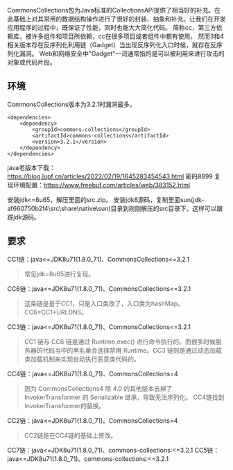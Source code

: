
CommonsCollections包为Java标准的CollectionsAPi提供了相当好的补充。在此基础上对其常用的数据结构操作进行了很好的封装、抽象和补充。让我们在开发应用程序的过程中，既保证了性能，同时也能大大简化代码。
简称cc，第三方依赖库，被许多组件和项目所依赖，cc在很多项目或者组件中都有使用，
然而3和4相关版本存在反序列化利用链（Gadget）当出现反序列化入口时候，就存在反序列化漏洞。
Web和网络安全中"Gadget"一词通常指的是可以被利用来进行攻击的对象或代码片段。

## **环境**
CommonsCollections版本为3.2.1时漏洞最多。
```
<dependencies>
    <dependency>
        <groupId>commons-collections</groupId>
        <artifactId>commons-collections</artifactId>
        <version>3.2.1</version>
    </dependency>
</dependencies>
```
java老版本下载：<https://blog.lupf.cn/articles/2022/02/19/1645283454543.html> 密码8899
复现环境配置：<https://www.freebuf.com/articles/web/383152.html>

安装jdk<=8u65，解压里面的src.zip。
安装jdk8源码，复制里面sun(jdk-af660750b2f4\src\share\native\sun)目录到刚刚解压的src目录下，这样可以跟踪jdk源码。


## **要求**
CC1链：java<=JDK8u71(1.8.0_71)、CommonsCollections<=3.2.1
>常见jdk=8u65进行复现。

CC6链：java<=JDK8u71(1.8.0_71)、CommonsCollections<=3.2.1
>这条链是基于CC1，只是入口类改了，入口类为hashMap。CC6=CC1+URLDNS。


CC3链：java<=JDK8u71(1.8.0_71)、CommonsCollections<=3.2.1
>CC1 链与 CC6 链是通过 Runtime.exec() 进行命令执行的。而很多时候服务器的代码当中的黑名单会选择禁用 Runtime。​
CC3 链则是通过动态加载类加载机制来实现自动执行恶意类代码的。

CC4链：java<=JDK8u71(1.8.0_71)、CommonsCollections=4
>因为 CommonsCollections4 除 4.0 的其他版本去掉了 InvokerTransformer 的 Serializable 继承，导致无法序列化​。
CC4链找到InvokerTransformer的替换。

CC2链：java<=JDK8u71(1.8.0_71)、CommonsCollections=4
>CC2链是在CC4链的基础上修改。

CC7链：java<=JDK8u71(1.8.0_71)、commons-collections:<=3.2.1
CC5链：java<=JDK8u71(1.8.0_71)、commons-collections:<=3.2.1